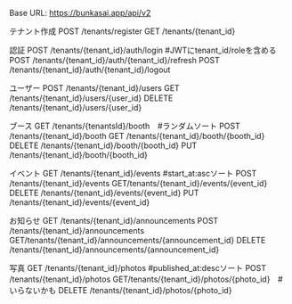 Base URL: https://bunkasai.app/api/v2

テナント作成
POST /tenants/register
GET /tenants/{tenant_id}

認証
POST /tenants/{tenant_id}/auth/login #JWTにtenant_id/roleを含める
POST /tenants/{tenant_id}/auth/{tenant_id}/refresh
POST /tenants/{tenant_id}/auth/{tenant_id}/logout

ユーザー
POST /tenants/{tenant_id}/users
GET /tenants/{tenant_id}/users/{user_id} 
DELETE /tenants/{tenant_id}/users/{user_id}

ブース
GET /tenants/{tenantsId}/booth　#ランダムソート
POST /tenants/{tenant_id}/booth
GET /tenants/{tenant_id}/booth/{booth_id}
DELETE /tenants/{tenant_id}/booth/{booth_id}
PUT /tenants/{tenant_id}/booth/{booth_id}

イベント
GET /tenants/{tenant_id}/events  #start_at:ascソート
POST /tenants/{tenant_id}/events
GET/tenants/{tenant_id}/events/{event_id}
DELETE /tenants/{tenant_id}/events/{event_id}
PUT /tenants/{tenant_id}/events/{event_id}


お知らせ
GET /tenants/{tenant_id}/announcements
POST /tenants/{tenant_id}/announcements
GET/tenants/{tenant_id}/announcements/{announcement_id}
DELETE /tenants/{tenant_id}/announcements/{announcement_id}

写真
GET /tenants/{tenant_id}/photos #published_at:descソート
POST /tenants/{tenant_id}/photos
GET/tenants/{tenant_id}/photos/{photo_id}　#いらないかも
DELETE /tenants/{tenant_id}/photos/{photo_id}



